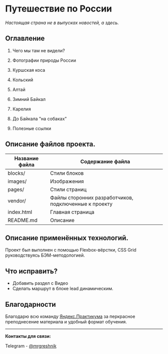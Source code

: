 # Путешествие по России

*Настоящая страна не в выпусках новостей, а здесь.*

## Оглавление

1.  Чего мы там не видели?

2.  Фотографии природы России

3.  Куршская коса

4.  Кольский

5.  Алтай

6. Зимний Байкал

7.  Карелия

8.  До Байкала "на собаках"

9.  Полезные ссылки

## Описание файлов проекта.

| **Название файла** | **Содержание файла**                                  |
|--------------------|-------------------------------------------------------|
| blocks/            | Стили блоков                                          |
| images/            | Изображения                                           |
| pages/             | Стили страниц                                         |
| vendor/            | Файлы сторонних разработчиков, подключенные к проекту |
| index.html         | Главная страница                                      |
| README.md          | Описание                                              |

## Описание применённых технологий.

Проект был выполнен с помощью Flexbox-вёрстки, CSS Grid руководствуясь БЭМ-методологией.

## Что исправить?

-   Добавить раздел с Видео
-   Сделать маршрут в блоке lead динамическим.

## Благодарности

Благодарю всю команду [Яндекс.Практикума][Я.П] за перкрасное преподнесение материала и удобный формат обучения.

[Я.П]: https://praktikum.yandex.ru 'Перейти на сайт Яндекс.Практикум'

---
**Контакты для связи:**

Telegram - [@mrgreshnik](teleg.run/mrgreshnik "Открыть в телеграме")
